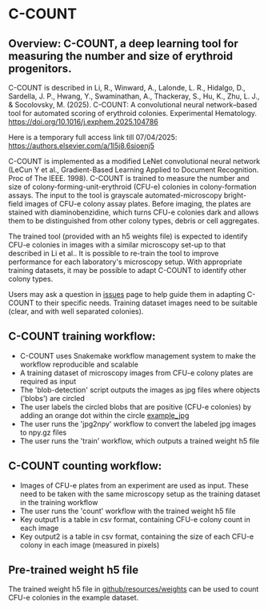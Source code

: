 # C-COUNT

## Overview: C-COUNT, a deep learning tool for measuring the number and size of erythroid progenitors. 

C-COUNT is described in Li, R., Winward, A., Lalonde, L. R., Hidalgo, D., Sardella, J. P., Hwang, Y., Swaminathan, A., Thackeray, S., Hu, K., Zhu, L. J., & Socolovsky, M. (2025). C-COUNT: A convolutional neural network–based tool for automated scoring of erythroid colonies. Experimental Hematology. https://doi.org/10.1016/j.exphem.2025.104786 

Here is a temporary full access link till 07/04/2025: https://authors.elsevier.com/a/1l5j8,6sioenj5

C-COUNT is implemented as a modified LeNet convolutional neural network (LeCun Y et al., Gradient-Based Learning Applied to Document Recognition. Proc of The IEEE. 1998). C-COUNT is trained to measure the number and size of colony-forming-unit-erythroid (CFU-e) colonies in colony-formation assays. The input to the tool is grayscale automated-microscopy bright-field images of CFU-e colony assay plates. Before imaging, the plates are stained with diaminobenzidine, which turns CFU-e colonies dark and allows them to be distinguished from other colony types, debris or cell aggregates. 

The trained tool (provided with an h5 weights file) is expected to identify CFU-e colonies in images with a similar microscopy set-up to that described in Li et al.. It is possible to re-train the tool to improve performance for each laboratory's microscopy setup. With appropriate training datasets, it may be possible to adapt C-COUNT to identify other colony types.  

Users may ask a question in [issues](https://github.com/radio1988/c-count/issues) page to help guide them in adapting C-COUNT to their specific needs. Training dataset images need to be suitable (clear, and with well separated colonies).

## C-COUNT training workflow:

- C-COUNT uses Snakemake workflow management system to make the workflow reproducible and scalable
- A training dataset of microscopy images from CFU-e colony plates are required as input
- The 'blob-detection' script outputs the images as jpg files where objects ('blobs') are circled
- The user labels the circled blobs that are positive (CFU-e colonies) by adding an orange dot within the circle [example_jpg](https://www.dropbox.com/scl/fi/xocqgwkjc2n9evufchwqw/1unitEpo_1-Stitching-01.0.crops.clas.npy.gz.jpg?rlkey=sr7qm8l5avhzak1gt8wdtfyz4&dl=0)
- The user runs the 'jpg2npy' workflow to convert the labeled jpg images to npy.gz files
- The user runs the 'train' workflow, which outputs a trained weight h5 file

## C-COUNT counting workflow:

- Images of CFU-e plates from an experiment are used as input. These need to be taken with the same microscopy setup as the training dataset in the training workflow
- The user runs the 'count' workflow with the trained weight h5 file 
- Key output1 is a table in csv format, containing CFU-e colony count in each image
- Key output2 is a table in csv format, containing the size of each CFU-e colony in each image (measured in pixels)

## Pre-trained weight h5 file
The trained weight h5 file in [github/resources/weights](resources/weights) can be used to count CFU-e colonies in the example dataset. 
